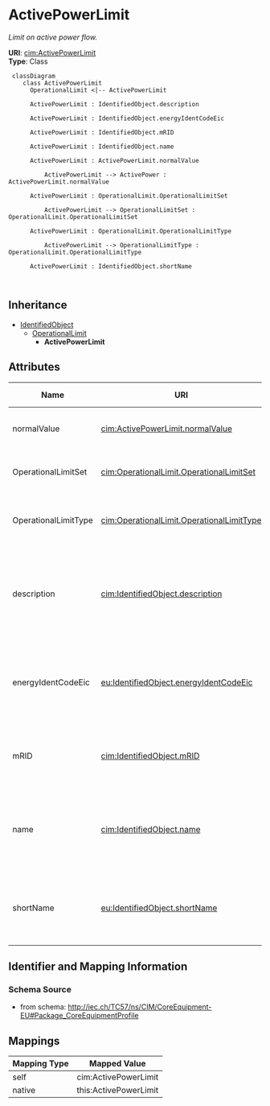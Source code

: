 # ActivePowerLimit


_Limit on active power flow._





**URI**: [cim:ActivePowerLimit](http://iec.ch/TC57/CIM100#ActivePowerLimit)<br />
**Type**: Class




```mermaid
 classDiagram
    class ActivePowerLimit
      OperationalLimit <|-- ActivePowerLimit
      
      ActivePowerLimit : IdentifiedObject.description
        
      ActivePowerLimit : IdentifiedObject.energyIdentCodeEic
        
      ActivePowerLimit : IdentifiedObject.mRID
        
      ActivePowerLimit : IdentifiedObject.name
        
      ActivePowerLimit : ActivePowerLimit.normalValue
        
          ActivePowerLimit --> ActivePower : ActivePowerLimit.normalValue
        
      ActivePowerLimit : OperationalLimit.OperationalLimitSet
        
          ActivePowerLimit --> OperationalLimitSet : OperationalLimit.OperationalLimitSet
        
      ActivePowerLimit : OperationalLimit.OperationalLimitType
        
          ActivePowerLimit --> OperationalLimitType : OperationalLimit.OperationalLimitType
        
      ActivePowerLimit : IdentifiedObject.shortName
        
      
```





## Inheritance
* [IdentifiedObject](IdentifiedObject.md)
    * [OperationalLimit](OperationalLimit.md)
        * **ActivePowerLimit**



## Attributes


| Name | URI | Cardinality and Range | Description | Inheritance |
| ---  | --- | --- | --- | --- |
| normalValue | [cim:ActivePowerLimit.normalValue](http://iec.ch/TC57/CIM100#ActivePowerLimit.normalValue) | 1..1 <br />  [ActivePower](ActivePower.md)  | The normal value of active power limit | direct |
| OperationalLimitSet | [cim:OperationalLimit.OperationalLimitSet](http://iec.ch/TC57/CIM100#OperationalLimit.OperationalLimitSet) | 1..1 <br />  [OperationalLimitSet](OperationalLimitSet.md)  | The limit set to which the limit values belong | [OperationalLimit](OperationalLimit.md) |
| OperationalLimitType | [cim:OperationalLimit.OperationalLimitType](http://iec.ch/TC57/CIM100#OperationalLimit.OperationalLimitType) | 1..1 <br />  [OperationalLimitType](OperationalLimitType.md)  | The limit type associated with this limit | [OperationalLimit](OperationalLimit.md) |
| description | [cim:IdentifiedObject.description](http://iec.ch/TC57/CIM100#IdentifiedObject.description) | 0..1 <br />  string  | The description is a free human readable text describing or naming the object | [IdentifiedObject](IdentifiedObject.md) |
| energyIdentCodeEic | [eu:IdentifiedObject.energyIdentCodeEic](http://iec.ch/TC57/CIM100-European#IdentifiedObject.energyIdentCodeEic) | 0..1 <br />  string  | The attribute is used for an exchange of the EIC code (Energy identification ... | [IdentifiedObject](IdentifiedObject.md) |
| mRID | [cim:IdentifiedObject.mRID](http://iec.ch/TC57/CIM100#IdentifiedObject.mRID) | 1..1 <br />  string  | Master resource identifier issued by a model authority | [IdentifiedObject](IdentifiedObject.md) |
| name | [cim:IdentifiedObject.name](http://iec.ch/TC57/CIM100#IdentifiedObject.name) | 1..1 <br />  string  | The name is any free human readable and possibly non unique text naming the o... | [IdentifiedObject](IdentifiedObject.md) |
| shortName | [eu:IdentifiedObject.shortName](http://iec.ch/TC57/CIM100-European#IdentifiedObject.shortName) | 0..1 <br />  string  | The attribute is used for an exchange of a human readable short name with len... | [IdentifiedObject](IdentifiedObject.md) |









## Identifier and Mapping Information







### Schema Source


* from schema: http://iec.ch/TC57/ns/CIM/CoreEquipment-EU#Package_CoreEquipmentProfile





## Mappings

| Mapping Type | Mapped Value |
| ---  | ---  |
| self | cim:ActivePowerLimit |
| native | this:ActivePowerLimit |




